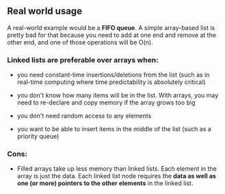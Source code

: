 ## Real world usage

A real-world example would be a **FIFO queue**. 
A simple array-based list is pretty bad for that because you need to add at one end and remove at the other end, 
and one of those operations will be O(n).


### Linked lists are preferable over arrays when:

- you need constant-time insertions/deletions from the list 
  (such as in real-time computing where time predictability is absolutely critical)

- you don't know how many items will be in the list. With arrays, 
  you may need to re-declare and copy memory if the array grows too big

- you don't need random access to any elements

- you want to be able to insert items in the middle of the list (such as a priority queue)

### Cons:

- Filled arrays take up less memory than linked lists.
  Each element in the array is just the data. 
  Each linked list node requires the **data as well as one (or more) pointers to the other elements** in the linked list.
